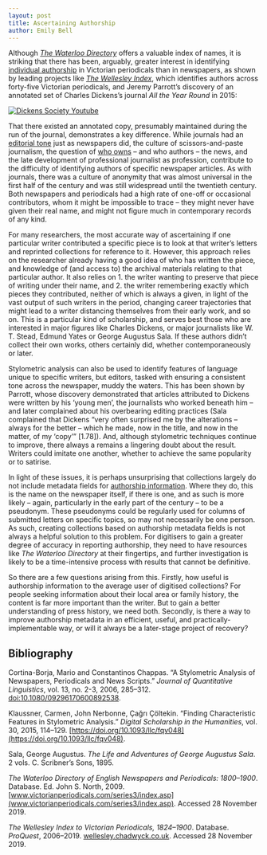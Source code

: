```yaml
---
layout: post
title: Ascertaining Authorship
author: Emily Bell
---
```

  
Although [*The Waterloo Directory*](http://www.victorianperiodicals.com/series3/index.asp) offers a valuable index of names, it is 
striking that there has been, arguably, greater interest in identifying 
[individual authorship]( https://www.digitisednewspapers.net/glossary/attribution/) in Victorian periodicals than in newspapers, 
as shown by leading projects like [*The Wellesley Index*](http://wellesley.chadwyck.co.uk), which identifies authors across forty-five 
Victorian periodicals, and Jeremy Parrott’s discovery of an annotated set of Charles Dickens’s journal *All the Year Round* in 2015: 
  
[![Dickens Society Youtube](http://img.youtube.com/vi/djh0RnvYs_Q/0.jpg)](https://www.youtube.com/embed/djh0RnvYs_Q)
  
That there existed an annotated copy, presumably maintained during the run of the journal, demonstrates a key difference. While 
journals had an [editorial tone]( https://www.digitisednewspapers.net/glossary/publisher/) just as newspapers did, the culture of 
scissors-and-paste journalism, the question of [who owns]( https://www.digitisednewspapers.net/glossary/copyright/) – and who authors
– the news, and the late development of professional journalist as profession, contribute to the difficulty of identifying authors of 
specific newspaper articles. As with journals, there was a culture of anonymity that was almost universal in the first half of the 
century and was still widespread until the twentieth century. Both newspapers and periodicals had a high rate of one-off or 
occasional contributors, whom it might be impossible to trace – they might never have given their real name, and might not figure 
much in contemporary records of any kind.
  
For many researchers, the most accurate way of ascertaining if one particular writer contributed a specific piece is to look at that 
writer’s letters and reprinted collections for reference to it. However, this approach relies on the researcher already having a good 
idea of who has written the piece, and knowledge of (and access to) the archival materials relating to that particular author. It 
also relies on 1. the writer wanting to preserve that piece of writing under their name, and 2. the writer remembering exactly which 
pieces they contributed, neither of which is always a given, in light of the vast output of such writers in the period, changing career trajectories that might lead to a writer distancing themselves from their early work, and so on. This is a particular kind of scholarship, and serves best those who are interested in major figures like Charles Dickens, or major journalists like W. T. Stead, Edmund Yates or George Augustus Sala. If these authors didn’t collect their own works, others certainly did, whether contemporaneously or later.

Stylometric analysis can also be used to identify features of language unique to specific writers, but editors, tasked with ensuring 
a consistent tone across the newspaper, muddy the waters. This has been shown by Parrott, whose discovery demonstrated that articles 
attributed to Dickens were written by his ‘young men’, the journalists who worked beneath him – and later complained about his 
overbearing editing practices (Sala complained that Dickens “very often surprised me by the alterations – always for the better – 
which he made, now in the title, and now in the matter, of my ‘copy’” [1.78]). And, although stylometric techniques continue to 
improve, there always a remains a lingering doubt about the result. Writers could imitate one another, whether to achieve the same 
popularity or to satirise. 
  
In light of these issues, it is perhaps unsurprising that collections largely do not include metadata fields for 
[authorship information]( https://www.digitisednewspapers.net/maps/attribution/). Where they do, this is the name on the newspaper 
itself, if there is one, and as such is more likely – again, particularly in the early part of the century – to be a pseudonym. 
These pseudonyms could be regularly used for columns of submitted letters on specific topics, so may not necessarily be one person. 
As such, creating collections based on authorship metadata fields is not always a helpful solution to this problem. For digitisers to gain a 
greater degree of accuracy in reporting authorship, they need to have resources like *The Waterloo Directory* at their fingertips, and 
further investigation is likely to be a time-intensive process with results that cannot be definitive. 
  
So there are a few questions arising from this. Firstly, how useful is authorship information to the average user of digitised 
collections? For people seeking information about their local area or family history, the content is far more important than the 
writer. But to gain a better understanding of press history, we need both. Secondly, is there a way to improve authorship metadata 
in an efficient, useful, and practically-implementable way, or will it always be a later-stage project of recovery?
  
## Bibliography
Cortina-Borja, Mario and Constantinos Chappas. “A Stylometric Analysis of Newspapers, Periodicals and News Scripts.” *Journal of Quantitative Linguistics*, vol. 13, no. 2-3, 2006, 285–312. [doi:10.1080/09296170600892538](xhttps://www.tandfonline.com/doi/abs/10.1080/09296170600892538).
  
Klaussner, Carmen, John Nerbonne, Çağrı Çöltekin. “Finding Characteristic Features in Stylometric Analysis.” *Digital Scholarship in the Humanities*, vol. 30, 2015, 114–129. [https://doi.org/10.1093/llc/fqv048](https://doi.org/10.1093/llc/fqv048). 
  
Sala, George Augustus. *The Life and Adventures of George Augustus Sala*. 2 vols. C. Scribner’s Sons, 1895.
  
*The Waterloo Directory of English Newspapers and Periodicals: 1800–1900*. Database. Ed. John S. North, 2009. [www.victorianperiodicals.com/series3/index.asp](www.victorianperiodicals.com/series3/index.asp). Accessed 28 November 2019.
  
*The Wellesley Index to Victorian Periodicals, 1824–1900*. Database. *ProQuest*, 2006–2019. [wellesley.chadwyck.co.uk](wellesley.chadwyck.co.uk). Accessed 28 November 2019.
